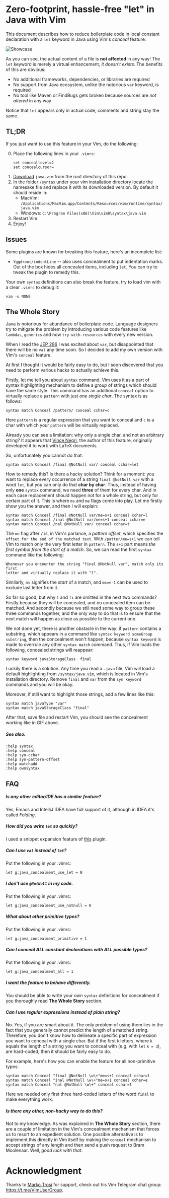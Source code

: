# Zero-footprint, hassle-free "let" in Java with Vim

This document describes how to reduce boilerplate code in local constant
declaration with a `let` keyword in Java using Vim's _conceal_ feature:

![Showcase][showcase]

As you can see, the actual content of a file is **not affected** in any way!
The `let` keyword is merely a virtual enhancement, *it doesn't exists*.
The benefits of this are obvious:
+ No additional frameworks, dependencies, or libraries are required
+ No support from Java ecosystem, unlike the notorious ``var`` keyword, is
    required
+ No tool like Maven or FindBugs gets broken because sources are *not
    altered* in any way

Notice that `let` appears only in actual code, comments and string stay the
same.

## TL;DR
If you just want to use this feature in your Vim, do the following:

0. Place the following lines in your `.vimrc`:
    ```
    set conceallevel=2
    set concealcursor=
    ```
1. [Download](../blob/master/java.vim) `java.vim` from the root directory of this repo.
2. In the folder `/syntax` under your vim installation directory locate the
   namesake file and replace it with its downloaded version. By default it
   should reside in:
    * MacVim: `/Applications/MacVim.app/Contents/Resources/vim/runtime/syntax/java.vim`
    * Windows: `C:\Program Files(x86)\Vim\vim8\syntax\java.vim`
3. Restart Vim.
4. Enjoy!

## Issues
Some plugins are known for breaking this feature, here's an incomplete list:

* `Yggdroot/indentLine` -- also uses concealment to put indentation marks.
  Out of the box hides all concealed items, including `let`. You can try to
  tweak the plugin to remedy this.

Your own `syntax` definitions can also break the feature, try to load vim with a
clear `.vimrc` to debug it:
```
vim -u NONE
```

## The Whole Story
Java is notorious for abundance of boilerplate code. Language designers
try to mitigate the problem by introducing various code features like `lambdas`,
`generics` and now `try-with-resources` with every new version.

When I read the [JEP 286](http://openjdk.java.net/jeps/286) I was excited about
`var`, but disappointed that there will be no `val` any time soon. So I decided
to add my own version with Vim's `conceal` feature.

At first I thought it would be fairly easy to do, but I soon discovered that you
need to perform various hacks to actually achieve this.

Firstly, let me tell you about `syntax` command. Vim uses it as a part of syntax
highlighting mechanism to define a _group_ of strings which should have the same
style. This command has an additional `conceal` option to virtually replace a
`pattern` with just *one single char*. The syntax is as follows:
```
syntax match Conceal /pattern/ conceal cchar=c
```
Here `pattern` is a regular expression that you want to conceal and `c` is a
char with which your `pattern` will be virtually replaced.

Already you can see a limitation: why only a single char, and not an arbitrary
string? It appears that [Vince Negri](https://sites.google.com/site/vincenegri/concealownsyntaxforvim), the
author of this feature, originally developed it to work with LaTeX documents.

So, unfortunately you cannot do that:
```
syntax match Conceal /final @NotNull var/ conceal cchar=let
```
How to remedy this? Is there a hacky solution? Think for a moment: you want to
replace every occurrence of a string `final @NotNull var` with a word `let`, but
you can only do that **char by char**. Thus, instead of having only **one**
`syntax` command, we need **three** of them for every char. And in each case
replacement should happen not for a whole string, but only for certain part of
it. This is where `ms` and `me` flags come into play. Let me firstly show you
the answer, and then I will explain:
```
syntax match Conceal /final @NotNull var/me=s+1 conceal cchar=l
syntax match Conceal /inal @NotNull var/me=s+1 conceal cchar=e
syntax match Conceal /nal @NotNull var/ conceal cchar=t
```
The `me` flag after `/` is, in Vim's parlance, a *pattern offset*, which specifies
the `offset for the end of the matched text`. With `/patter/me=s+1` we can tell Vim to
match only the very first letter in `pattern`. The `s+1` part means *the first
symbol from the start of a match*. So, we can read the first `syntax` command
like the following:
```
Whenever you encounter the string "final @NotNull var", match only its first
letter and virtually replace it with "l".
```
Similarly, `ms` signifies the *start* of a match, and `ms=e-1` can be used to
exclude last letter from it.

So far so good, but why `f` and `fi` are omitted in the next two commands?
Firstly because they will be concealed, and no concealed item can be matched.
And secondly because we still need some way to group these three commands
together, and the only way to do that is to ensure that the next match will
happen as close as possible to the current one.

We not done yet, there is another obstacle in the way: if `pattern` contains a
substring, which appears in a command like `syntax keyword someGroup
substring`, then the concealment won't happen, because `syntax keyword` is made
to overrule any other `syntax match` command. Thus, if Vim loads the following,
concealed strings will reappear:
```
syntax keyword javaStorageClass  final
```
Luckily there is a solution. Any time you read a `.java` file,
Vim will load a default highlighting from `/syntax/java.vim`, which is
located in Vim's installation directory. Remove `final` and `var` from the `syn
keyword` commands and you will be okay.

Moreover, if still want to highlight those strings, add a few lines like this:
```
syntax match javaType "var"
syntax match javaStorageClass "final"
```

After that, save file and restart Vim, you should see the concealment working
like in GIF above.

##### See also:
```
:help syntax
:help conceal
:help syn-cchar
:help syn-pattern-offset
:help matchadd
:help ownsyntax
```

## FAQ

##### Is any other editor/IDE has a similar feature?
Yes, Emacs and IntelliJ IDEA have full support of it, although in IDEA it's
called *Folding*.

##### How did you write `let` so quickly?
I used a snippet expansion feature of [this](github.com/Shougo/neosnippet.vim)
plugin.

##### Can I use `val` instead of `let`?
Put the following in your .vimrc:
```
let g:java_concealment_use_let = 0
```

##### I don't use `@NotNull` in my code.
Put the following in your .vimrc:
```
let g:java_concealment_use_notnull = 0
```

##### What about other primitive types?
Put the following in your .vimrc:
```
let g:java_concealment_primitive = 1
```

##### Can I conceal ALL constant declarations with ALL possible types?
Put the following in your .vimrc:
```
let g:java_concealment_all = 1
```

##### I want the feature to behave differently.
You should be able to write your own `syntax` definitions for concealment
if you thoroughly read **The Whole Story** section.

##### Can I use regular expressions instead of plain string?
~~No.~~ Yes, if you are smart about it. The only problem of using them lies in
the fact that you generally cannot predict the length of a matched string.
Therefore, you don't know how to delineate a specific part of expression you want
to conceal with a single char. But if the first `k` letters, where `k` equals
the length of a string you want to conceal with (e.g. with `let` `k = 3`), are
hard-coded, then it should be fairly easy to do.

For example, here's how you can enable the feature for all non-primitive types:
```
syntax match Conceal "final @NotNull \w\+"me=s+1 conceal cchar=l
syntax match Conceal "inal @NotNull \w\+"me=s+1 conceal cchar=e
syntax match Conceal "nal @NotNull \w\+" conceal cchar=t
```
Here we needed only first three hard-coded letters of the word `final` to make
everything work.

##### Is there any other, non-hacky way to do this?
Not to my knowledge. As was explained in **The Whole Story** section, there are
a couple of limitation in the Vim's concealment mechanism that forces us to
resort to an expedient solution. One possible alternative is to implement this
directly in Vim itself by making the `conceal` mechanism to accept strings of
any length and then send a push request to Bram Moolenaar. Well, *good luck with
that*.

# Acknowledgment
Thanks to [Marko Trosi](https://github.com/marcotrosi) for support, check out
his Vim Telegram chat group: https://t.me/VimUserGroup.

[showcase]: https://media.giphy.com/media/jb3yeutGEpFyU4oGae/giphy.gif
